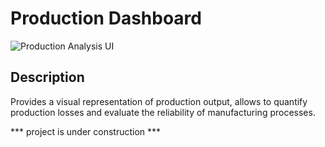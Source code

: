 # Production Dashboard

![Production Analysis UI](prod_analysis.png)

## Description
Provides a visual representation of production output, allows to quantify production losses and evaluate the reliability of manufacturing processes. 

*** project is under construction ***
